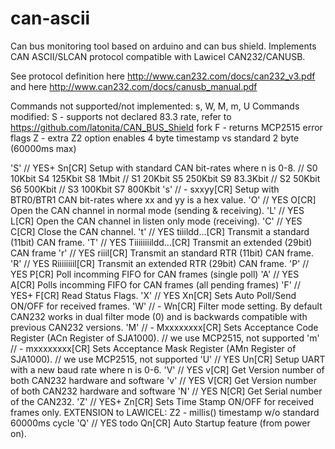 # can-ascii
Can bus monitoring tool based on arduino and can bus shield. Implements CAN ASCII/SLCAN protocol compatible with Lawicel CAN232/CANUSB.

See protocol definition here http://www.can232.com/docs/can232_v3.pdf and here http://www.can232.com/docs/canusb_manual.pdf

Commands not supported/not implemented:  s, W, M, m, U
Commands modified:
  S - supports not declared 83.3 rate, refer to https://github.com/latonita/CAN_BUS_Shield fork 
  F - returns MCP2515 error flags
  Z - extra Z2 option enables 4 byte timestamp vs standard 2 byte (60000ms max)
  
  
'S' //   YES+      Sn[CR]               Setup with standard CAN bit-rates where n is 0-8.
    //                                  S0 10Kbit          S4 125Kbit         S8 1Mbit
    //                                  S1 20Kbit          S5 250Kbit         S9 83.3Kbit
    //                                  S2 50Kbit          S6 500Kbit
    //                                  S3 100Kbit         S7 800Kbit
's' //    -        sxxyy[CR]            Setup with BTR0/BTR1 CAN bit-rates where xx and yy is a hex value.
'O' //   YES       O[CR]                Open the CAN channel in normal mode (sending & receiving).
'L' //   YES       L[CR]                Open the CAN channel in listen only mode (receiving).
'C' //   YES       C[CR]                Close the CAN channel.
't' //   YES       tiiildd...[CR]       Transmit a standard (11bit) CAN frame.
'T' //   YES       Tiiiiiiiildd...[CR]  Transmit an extended (29bit) CAN frame
'r' //   YES       riiil[CR]            Transmit an standard RTR (11bit) CAN frame.
'R' //   YES       Riiiiiiiil[CR]       Transmit an extended RTR (29bit) CAN frame.
'P' //   YES       P[CR]                Poll incomming FIFO for CAN frames (single poll)
'A' //   YES       A[CR]                Polls incomming FIFO for CAN frames (all pending frames)
'F' //   YES+      F[CR]                Read Status Flags.
'X' //   YES       Xn[CR]               Sets Auto Poll/Send ON/OFF for received frames.
'W' //    -        Wn[CR]               Filter mode setting. By default CAN232 works in dual filter mode (0) and is backwards compatible with previous CAN232 versions.
'M' //    -        Mxxxxxxxx[CR]        Sets Acceptance Code Register (ACn Register of SJA1000). // we use MCP2515, not supported
'm' //    -        mxxxxxxxx[CR]        Sets Acceptance Mask Register (AMn Register of SJA1000). // we use MCP2515, not supported
'U' //   YES       Un[CR]               Setup UART with a new baud rate where n is 0-6.
'V' //   YES       v[CR]                Get Version number of both CAN232 hardware and software
'v' //   YES       V[CR]                Get Version number of both CAN232 hardware and software
'N' //   YES       N[CR]                Get Serial number of the CAN232.
'Z' //   YES+      Zn[CR]               Sets Time Stamp ON/OFF for received frames only. EXTENSION to LAWICEL: Z2 - millis() timestamp w/o standard 60000ms cycle
'Q' //   YES  todo     Qn[CR]               Auto Startup feature (from power on). 
